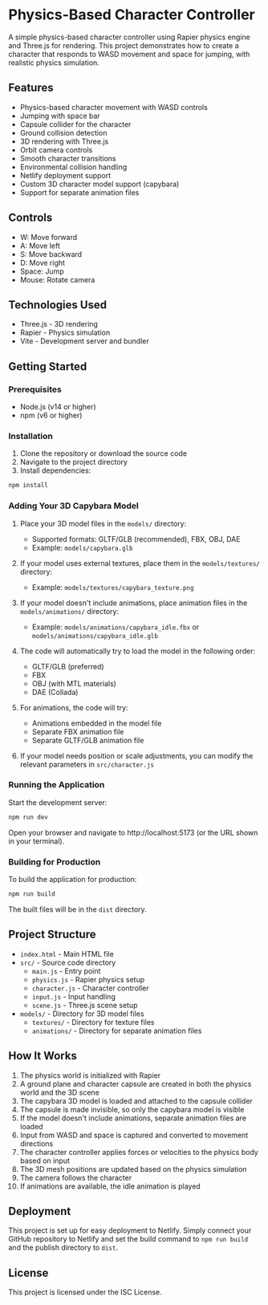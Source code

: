 # Physics-Based Character Controller

A simple physics-based character controller using Rapier physics engine and Three.js for rendering. This project demonstrates how to create a character that responds to WASD movement and space for jumping, with realistic physics simulation.

## Features

- Physics-based character movement with WASD controls
- Jumping with space bar
- Capsule collider for the character
- Ground collision detection
- 3D rendering with Three.js
- Orbit camera controls
- Smooth character transitions
- Environmental collision handling
- Netlify deployment support
- Custom 3D character model support (capybara)
- Support for separate animation files

## Controls

- W: Move forward
- A: Move left
- S: Move backward
- D: Move right
- Space: Jump
- Mouse: Rotate camera

## Technologies Used

- Three.js - 3D rendering
- Rapier - Physics simulation
- Vite - Development server and bundler

## Getting Started

### Prerequisites

- Node.js (v14 or higher)
- npm (v6 or higher)

### Installation

1. Clone the repository or download the source code
2. Navigate to the project directory
3. Install dependencies:

```bash
npm install
```

### Adding Your 3D Capybara Model

1. Place your 3D model files in the `models/` directory:
   - Supported formats: GLTF/GLB (recommended), FBX, OBJ, DAE
   - Example: `models/capybara.glb`
   
2. If your model uses external textures, place them in the `models/textures/` directory:
   - Example: `models/textures/capybara_texture.png`

3. If your model doesn't include animations, place animation files in the `models/animations/` directory:
   - Example: `models/animations/capybara_idle.fbx` or `models/animations/capybara_idle.glb`

4. The code will automatically try to load the model in the following order:
   - GLTF/GLB (preferred)
   - FBX
   - OBJ (with MTL materials)
   - DAE (Collada)

5. For animations, the code will try:
   - Animations embedded in the model file
   - Separate FBX animation file
   - Separate GLTF/GLB animation file

6. If your model needs position or scale adjustments, you can modify the relevant parameters in `src/character.js`

### Running the Application

Start the development server:

```bash
npm run dev
```

Open your browser and navigate to http://localhost:5173 (or the URL shown in your terminal).

### Building for Production

To build the application for production:

```bash
npm run build
```

The built files will be in the `dist` directory.

## Project Structure

- `index.html` - Main HTML file
- `src/` - Source code directory
  - `main.js` - Entry point
  - `physics.js` - Rapier physics setup
  - `character.js` - Character controller
  - `input.js` - Input handling
  - `scene.js` - Three.js scene setup
- `models/` - Directory for 3D model files
  - `textures/` - Directory for texture files
  - `animations/` - Directory for separate animation files

## How It Works

1. The physics world is initialized with Rapier
2. A ground plane and character capsule are created in both the physics world and the 3D scene
3. The capybara 3D model is loaded and attached to the capsule collider
4. The capsule is made invisible, so only the capybara model is visible
5. If the model doesn't include animations, separate animation files are loaded
6. Input from WASD and space is captured and converted to movement directions
7. The character controller applies forces or velocities to the physics body based on input
8. The 3D mesh positions are updated based on the physics simulation
9. The camera follows the character
10. If animations are available, the idle animation is played

## Deployment

This project is set up for easy deployment to Netlify. Simply connect your GitHub repository to Netlify and set the build command to `npm run build` and the publish directory to `dist`.

## License

This project is licensed under the ISC License. 